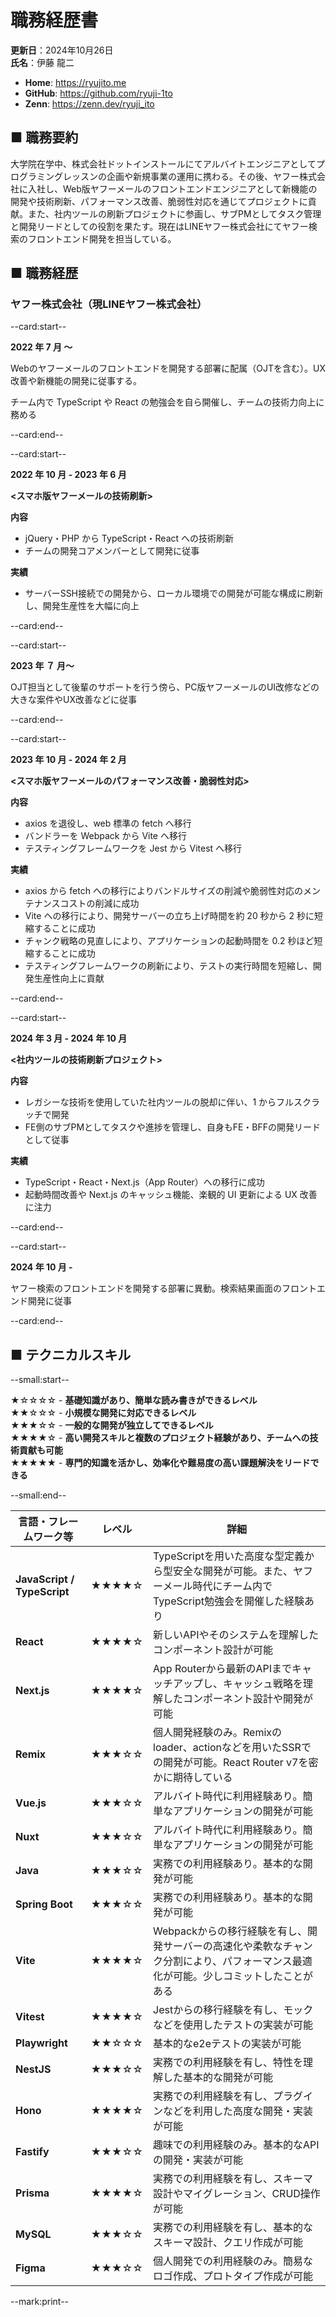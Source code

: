 # 職務経歴書

**更新日**：2024年10月26日  
**氏名**：伊藤 龍二

- **Home**: https://ryujito.me
- **GitHub️**: https://github.com/ryuji-1to
- **Zenn**: https://zenn.dev/ryuji_ito


## ■ 職務要約

大学院在学中、株式会社ドットインストールにてアルバイトエンジニアとしてプログラミングレッスンの企画や新規事業の運用に携わる。その後、ヤフー株式会社に入社し、Web版ヤフーメールのフロントエンドエンジニアとして新機能の開発や技術刷新、パフォーマンス改善、脆弱性対応を通じてプロジェクトに貢献。また、社内ツールの刷新プロジェクトに参画し、サブPMとしてタスク管理と開発リードとしての役割を果たす。現在はLINEヤフー株式会社にてヤフー検索のフロントエンド開発を担当している。

## ■ 職務経歴

### ヤフー株式会社（現LINEヤフー株式会社）

--card:start--

**2022 年 7 月 〜** 

Webのヤフーメールのフロントエンドを開発する部署に配属（OJTを含む）。UX改善や新機能の開発に従事する。

チーム内で TypeScript や React の勉強会を自ら開催し、チームの技術力向上に務める

--card:end--

--card:start--

**2022 年 10 月 - 2023 年 6 月**

**<スマホ版ヤフーメールの技術刷新>**

**内容**
- jQuery・PHP から TypeScript・React への技術刷新
- チームの開発コアメンバーとして開発に従事

**実績**
- サーバーSSH接続での開発から、ローカル環境での開発が可能な構成に刷新し、開発生産性を大幅に向上

--card:end--

--card:start--

**2023 年 ７ 月〜**

OJT担当として後輩のサポートを行う傍ら、PC版ヤフーメールのUI改修などの大きな案件やUX改善などに従事

--card:end--

--card:start--

**2023 年 10 月 - 2024 年 2 月** 

**<スマホ版ヤフーメールのパフォーマンス改善・脆弱性対応>**

**内容**  
- axios を退役し、web 標準の fetch へ移行
- バンドラーを Webpack から Vite へ移行
- テスティングフレームワークを Jest から Vitest へ移行

**実績**
- axios から fetch への移行によりバンドルサイズの削減や脆弱性対応のメンテナンスコストの削減に成功
- Vite への移行により、開発サーバーの立ち上げ時間を約 20 秒から 2 秒に短縮することに成功
- チャンク戦略の見直しにより、アプリケーションの起動時間を 0.2 秒ほど短縮することに成功
- テスティングフレームワークの刷新により、テストの実行時間を短縮し、開発生産性向上に貢献

--card:end--

--card:start--

**2024 年 3 月 - 2024 年 10 月** 

**<社内ツールの技術刷新プロジェクト>**

**内容**
- レガシーな技術を使用していた社内ツールの脱却に伴い、1 からフルスクラッチで開発
- FE側のサブPMとしてタスクや進捗を管理し、自身もFE・BFFの開発リードとして従事

**実績**
- TypeScript・React・Next.js（App Router）への移行に成功
- 起動時間改善や Next.js のキャッシュ機能、楽観的 UI 更新による UX 改善に注力

--card:end--

--card:start--

**2024 年 10 月 -**

ヤフー検索のフロントエンドを開発する部署に異動。検索結果画面のフロントエンド開発に従事

--card:end--

## ■ テクニカルスキル

--small:start--

★☆☆☆☆ - **基礎知識があり、簡単な読み書きができるレベル**  
★★☆☆☆ - **小規模な開発に対応できるレベル**  
★★★☆☆ - **一般的な開発が独立してできるレベル**  
★★★★☆ - **高い開発スキルと複数のプロジェクト経験があり、チームへの技術貢献も可能**  
★★★★★ - **専門的知識を活かし、効率化や難易度の高い課題解決をリードできる**  

--small:end--

| 言語・フレームワーク等       | レベル         | 詳細 |
|--------------------------|--------------|------|
| **JavaScript / TypeScript** | ★★★★☆ | TypeScriptを用いた高度な型定義から型安全な開発が可能。また、ヤフーメール時代にチーム内でTypeScript勉強会を開催した経験あり |
| **React**                | ★★★★☆ | 新しいAPIやそのシステムを理解したコンポーネント設計が可能 |
| **Next.js**              | ★★★★☆ | App Routerから最新のAPIまでキャッチアップし、キャッシュ戦略を理解したコンポーネント設計や開発が可能 |
| **Remix**              | ★★★☆☆ | 個人開発経験のみ。Remixのloader、actionなどを用いたSSRでの開発が可能。React Router v7を密かに期待している |
| **Vue.js**               | ★★★☆☆ | アルバイト時代に利用経験あり。簡単なアプリケーションの開発が可能 |
| **Nuxt**                 | ★★★☆☆ | アルバイト時代に利用経験あり。簡単なアプリケーションの開発が可能  |
| **Java**                 | ★★★☆☆ | 実務での利用経験あり。基本的な開発が可能 |
| **Spring Boot**          | ★★★☆☆ | 実務での利用経験あり。基本的な開発が可能 |
| **Vite**                 | ★★★★☆ | Webpackからの移行経験を有し、開発サーバーの高速化や柔軟なチャンク分割により、パフォーマンス最適化が可能。少しコミットしたことがある |
| **Vitest**               | ★★★★☆ | Jestからの移行経験を有し、モックなどを使用したテストの実装が可能 |
| **Playwright**           | ★★☆☆☆ | 基本的なe2eテストの実装が可能 |
| **NestJS**               | ★★★☆☆ | 実務での利用経験を有し、特性を理解した基本的な開発が可能 |
| **Hono**                 | ★★★★☆ | 実務での利用経験を有し、プラグインなどを利用した高度な開発・実装が可能 |
| **Fastify**              | ★★★☆☆ | 趣味での利用経験のみ。基本的なAPIの開発・実装が可能 |
| **Prisma**               | ★★★★☆ | 実務での利用経験を有し、スキーマ設計やマイグレーション、CRUD操作が可能 |
| **MySQL**                | ★★★☆☆ | 実務での利用経験を有し、基本的なスキーマ設計、クエリ作成が可能 |
| **Figma**                | ★★★☆☆ | 個人開発での利用経験のみ。簡易なロゴ作成、プロトタイプ作成が可能|

--mark:print--